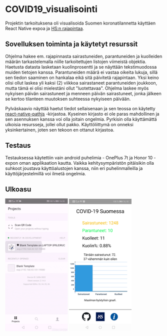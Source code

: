 # COVID19_visualisointi

Projektin tarkoituksena oli visualisoida Suomen koronatilannetta käyttäen React Native expoa ja [HS:n rajapintaa](https://github.com/HS-Datadesk/koronavirus-avoindata).

## Sovelluksen toiminta ja käytetyt resurssit

Ohjelma hakee em. rajapinnasta sairastuneiden, parantuneiden ja kuolleiden määrän tarkastelemalla niille tarkoitettujen listojen viimeistä objektia.
Haetusta datasta lasketaan kuolinprosentti ja se näyttään tekstimuodossa muiden tietojen kanssa. Parantuneiden määrä ei vastaa oikeita lukuja, sillä sen tiedon saaminen on hankalaa eikä sitä päivitetä rajapintaan. Yksi keino olisi ollut laskea yli kaksi (2) viikkoa sairastaneet parantuneiden joukkoon, mutta tämä ei olisi mielestäni ollut "luotettavaa". Ohjelma laskee myös nykyisen päivän sairastuneet ja menneen päivän sairastuneet, jonka jälkeen se kertoo tilanteen muutoksen suhteessa nykyiseen päivään.

Pylväskaavio näyttää haetut tiedot sellaisenaan ja sen teossa on käytetty [react-native-pathjs](https://github.com/capitalone/react-native-pathjs-charts) -kirjastoa.
Kyseinen kirjasto ei ole paras mahdollinen ja sen asennuksen kanssa voi olla joitain ongelmia.
Pyrkisin olla käyttämättä ulkoisia resursseja, jollei ollut pakko. Käyttöliittymä on onneksi yksinkertainen, joten sen tekoon en ottanut kirjastoa.

## Testaus

Testauksessa käytettiin vain android puhelimia - OnePlus 7t ja Honor 10 - expon oman applikaation kautta.
Vaikka kehitysympäristön pitäisikin olla suhkoot joustava käyttöalustojen kanssa, niin eri puhelinmalleilla ja käyttöjärjestelmillä voi ilmetä ongelmia.

## Ulkoasu

<p float="left">
    <img src="assets/demo.gif" width="200" />
    <img src="assets/ui_image.jpg" width="200" />
</p>
